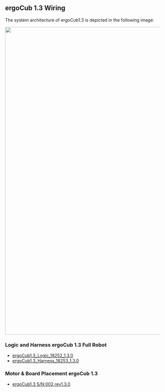 ## ergoCub 1.3 Wiring 
The system architecture of ergoCub1.3 is depicted in the following image:

<center>
  <img src ="../img/ergoCub1.3_architecture.png" width=1000>      
</center>

### Logic and Harness ergoCub 1.3 Full Robot 

- [ergoCub1.3_Logic_18252_1.3.0](https://github.com/icub-tech-iit/electronics-wiring-public/blob/master/ergocub1/ergocub1.3/pdf/ergoCub1.3_Logic_18252_1.3.0.pdf)
- [ergoCub1.3_Harness_18253_1.3.0](https://github.com/icub-tech-iit/electronics-wiring-public/blob/master/ergocub1/ergocub1.3/pdf/ergoCub1.3_Harness_18253_1.3.0.pdf)

### Motor & Board Placement ergoCub 1.3 

- [ergoCub1.3 S/N:002 rev1.3.0](https://github.com/icub-tech-iit/electronics-wiring-public/blob/master/ergocub1/ergocub1.3/pdf/ergoCub1_3_0_M%26B_placement.pdf)

